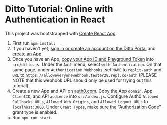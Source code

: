 # Ditto Tutorial: Online with Authentication in React

This project was bootstrapped with [Create React App](https://github.com/facebook/create-react-app).

1. First run `npm install`
2. If you haven't yet, [sign in or create an account on the Ditto Portal](https://docs.ditto.live/onboarding#-pBMP) and [create an App](https://docs.ditto.live/onboarding#-Mh5i).
3. Once you have an App, [copy your App ID and Playground Token](https://docs.ditto.live/onboarding#s1Ovv) into `src/ditto.js`. Under the `Auth` menu, select `with Authentication`. On that same page, under `Authentication Webhooks`, set `NAME` to `replit-auth` and `URL` to `https://alloweveryonewebhook.tester28.repl.co/auth` (PLEASE NOTE that this webhook URL should only be used for trying out this tutorial).
4. Create a new App and API on [auth0.com](https://auth0.com). Copy the App `domain`, App `ClientID`, and API `audience` into `src/index.js`. Configure Auth0 `Allowed Callbacks URLs`, `Allowed Web Origins`, and `Allowed Logout URLs` to `localhost:3000`. Under `Grant Types`, make sure the “Authorization Code” grant type is enabled.
5. Run `npm run start`.
